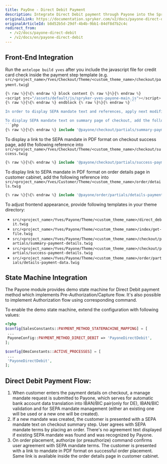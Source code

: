 ```yaml
---
title: PayOne - Direct Debit Payment
description: Integrate Direct Debit payment through Payone into the Spryker-based shop.
originalLink: https://documentation.spryker.com/v2/docs/payone-direct-debit
originalArticleId: b8d52b5d-29df-4b4b-9bb1-84df8d7b2c4c
redirect_from:
  - /v2/docs/payone-direct-debit
  - /v2/docs/en/payone-direct-debit
---
```


## Front-End Integration

Run the `antelope build yves` after you include the javascript file for credit card check inside the payment step template (e.g. `src/<project_name>/Yves/Checkout/Theme/<custom_theme_name>/checkout/payment.twig`)

```php
{% raw %}{%{% endraw %} block content {% raw %}%}{% endraw %}
<script src="/assets/default/js/spryker-yves-payone-main.js"></script>
{% raw %}{%{% endraw %} endblock {% raw %}%}{% endraw %}```

In order to display SEPA mandate text and references, apply next modifications to project templates:

To display SEPA mandate text on summary page of checkout, add the following reference into `src/<project_name>/Yves/Checkout/Theme/<custom_theme_name>/checkout/summary.twig`
```php
{% raw %}{%{% endraw %} include '@payone/checkout/partials/summary-payment-details.twig' {% raw %}%}{% endraw %}
```

To display a link to the SEPA mandate in PDF format on checkout success page, add the following reference into `src/<project_name>/Yves/Checkout/Theme/<custom_theme_name>/checkout/success.twig`
```php
{% raw %}{%{% endraw %} include '@payone/checkout/partials/success-payment-details.twig' {% raw %}%}{% endraw %}
```

To display link to SEPA mandate in PDF format on order details page in customer cabinet, add the following reference into `src/<project_name>/Yves/Customer/Theme/<custom_theme_name>/order/details.twig`
```php
{% raw %}{%{% endraw %} include '@payone/order/partials/details-payment-data.twig' {% raw %}%}{% endraw %}
```

To adjust frontend appearance, provide following templates in your theme directory:

* `src/<project_name>/Yves/Payone/Theme/<custom_theme_name>/direct_debit.twig`
* `src/<project_name>/Yves/Payone/Theme/<custom_theme_name>/index/get-file.twig`
* `src/<project_name>/Yves/Payone/Theme/<custom_theme_name>/checkout/partials/summary-payment-details.twig`
* `src/<project_name>/Yves/Payone/Theme/<custom_theme_name>/checkout/partials/success-payment-details.twig`
* `src/<project_name>/Yves/Payone/Theme/<custom_theme_name>/order/partials/details-payment-data.twig`

## State Machine Integration

The Payone module provides demo state machine for Direct Debit payment method which implements Pre-Authorization/Capture flow. It's also possible to implement Authorization flow using corresponding command.

To enable the demo state machine, extend the configuration with following values:

```php
<?php
$config[SalesConstants::PAYMENT_METHOD_STATEMACHINE_MAPPING] = [
 ...
 PayoneConfig::PAYMENT_METHOD_DIRECT_DEBIT => 'PayoneDirectDebit',
];

$config[OmsConstants::ACTIVE_PROCESSES] = [
 ...
 'PayoneDirectDebit',
];
```

## Direct Debit Payment Flow:

1. When customer enters the payment details on checkout, a manage mandate request is submitted to Payone, which serves for automatic bank account data translation into IBAN/BIC pair(only for DE), IBAN/BIC validation and for SEPA mandate management (either an existing one will be used or a new one will be created).
2. If a new mandate was created, the customer is presented with a SEPA mandate text on checkout summary step. User agrees with SEPA mandate terms by placing an order. There's no agreement text displayed if existing SEPA mandate was found and was recognized by Payone.
3. On order placement, authorize (or preauthorize) command confirms user agreement with SEPA mandate terms. The customer is presented with a link to mandate in PDF format on successful order placement. Same link is available inside the order details page in customer cabinet.
